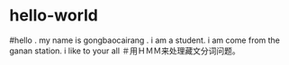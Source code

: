 # hello-world
#hello . my name is gongbaocairang . i am a student. i am come from the ganan station. i like to your all
＃用ＨＭＭ来处理藏文分词问题。
